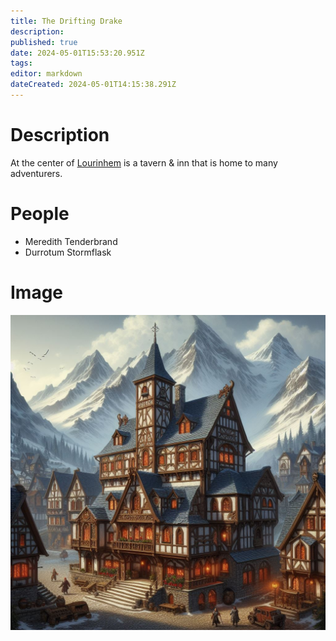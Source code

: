 ```yaml
---
title: The Drifting Drake
description: 
published: true
date: 2024-05-01T15:53:20.951Z
tags: 
editor: markdown
dateCreated: 2024-05-01T14:15:38.291Z
---
```


# Description
At the center of [Lourinhem](/Places/KnarencianEmpire/Lourinhem) is a tavern & inn that is home to many adventurers.

# People
- Meredith Tenderbrand
- Durrotum Stormflask

# Image
![the_drifting_drake.jpeg](/the_drifting_drake.jpeg)